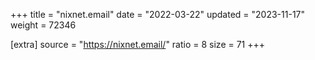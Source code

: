 +++
title = "nixnet.email"
date = "2022-03-22"
updated = "2023-11-17"
weight = 72346

[extra]
source = "https://nixnet.email/"
ratio = 8
size = 71
+++
